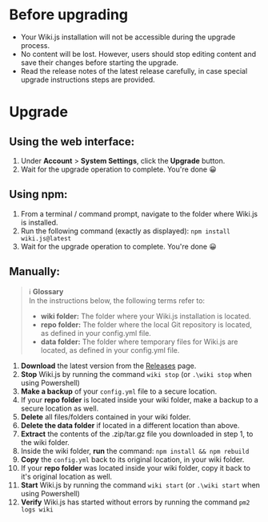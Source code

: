 <!-- TITLE: Upgrade -->
<!-- SUBTITLE: How to upgrade to the latest version of Wiki.js -->

# Before upgrading
- Your Wiki.js installation will not be accessible during the upgrade process.
- No content will be lost. However, users should stop editing content and save their changes before starting the upgrade.
- Read the release notes of the latest release carefully, in case special upgrade instructions steps are provided.
# Upgrade
## Using the web interface:
1. Under **Account** > **System Settings**, click the **Upgrade** button.
2. Wait for the upgrade operation to complete. You're done :grinning:

## Using npm:
1. From a terminal / command prompt, navigate to the folder where Wiki.js is installed.
2. Run the following command (exactly as displayed): `npm install wiki.js@latest`
3. Wait for the upgrade operation to complete. You're done :grinning:

## Manually:

> :information_source: **Glossary**  
> In the instructions below, the following terms refer to:
> 
> - **wiki folder:** The folder where your Wiki.js installation is located.  
> - **repo folder:** The folder where the local Git repository is located, as defined in your config.yml file.  
> - **data folder:** The folder where temporary files for Wiki.js are located, as defined in your config.yml file.  

1. **Download** the latest version from the [Releases](https://github.com/Requarks/wiki/releases) page.
2. **Stop** Wiki.js by running the command `wiki stop` (or `.\wiki stop` when using Powershell)
3. **Make a backup** of your `config.yml` file to a secure location.
4. If your **repo folder** is located inside your wiki folder, make a backup to a secure location as well.
5. **Delete** all files/folders contained in your wiki folder.
6. **Delete the data folder** if located in a different location than above.
7. **Extract** the contents of the .zip/tar.gz file you downloaded in step 1, to the wiki folder.
8. Inside the wiki folder, **run** the command: `npm install && npm rebuild`
9. **Copy** the `config.yml` back to its original location, in your wiki folder.
10. If your **repo folder** was located inside your wiki folder, copy it back to it's original location as well.
11. **Start** Wiki.js by running the command `wiki start` (or `.\wiki start` when using Powershell)
12. **Verify** Wiki.js has started without errors by running the command `pm2 logs wiki`
